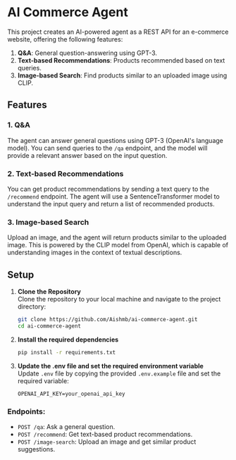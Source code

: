 
# AI Commerce Agent

This project creates an AI-powered agent as a REST API for an e-commerce website, offering the following features:

1. **Q&A**: General question-answering using GPT-3.  
2. **Text-based Recommendations**: Products recommended based on text queries.  
3. **Image-based Search**: Find products similar to an uploaded image using CLIP.

## Features

### 1. Q&A  
The agent can answer general questions using GPT-3 (OpenAI's language model). You can send queries to the `/qa` endpoint, and the model will provide a relevant answer based on the input question.

### 2. Text-based Recommendations  
You can get product recommendations by sending a text query to the `/recommend` endpoint. The agent will use a SentenceTransformer model to understand the input query and return a list of recommended products.

### 3. Image-based Search  
Upload an image, and the agent will return products similar to the uploaded image. This is powered by the CLIP model from OpenAI, which is capable of understanding images in the context of textual descriptions.

## Setup

1. **Clone the Repository**  
   Clone the repository to your local machine and navigate to the project directory:
   ```bash
   git clone https://github.com/Aishmb/ai-commerce-agent.git
   cd ai-commerce-agent
   ```

2. **Install the required dependencies**  
   ```bash
   pip install -r requirements.txt
   ```

3. **Update the .env file and set the required environment variable**  
   Update `.env` file by copying the provided `.env.example` file and set the required variable:

   ```
   OPENAI_API_KEY=your_openai_api_key
   ```
### Endpoints:
- `POST /qa`: Ask a general question.
- `POST /recommend`: Get text-based product recommendations.
- `POST /image-search`: Upload an image and get similar product suggestions.
